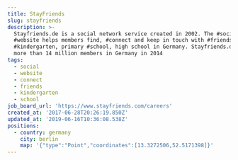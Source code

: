 ```yaml
---
title: StayFriends
slug: stayfriends
description: >-
  Stayfriends.de is a social network service created in 2002. The #social media
  #website helps members find, #connect and keep in touch with #friends from
  #kindergarten, primary #school, high school in Germany. Stayfriends.de had
  more than 14 million members in Germany in 2014
tags:
  - social
  - website
  - connect
  - friends
  - kindergarten
  - school
job_board_url: 'https://www.stayfriends.com/careers'
created_at: '2017-06-28T20:26:19.850Z'
updated_at: '2019-06-16T10:36:08.538Z'
positions:
  - country: germany
    city: berlin
    map: '{"type":"Point","coordinates":[13.3272506,52.5171398]}'
---
```



